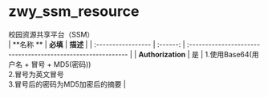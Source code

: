 # zwy_ssm_resource
校园资源共享平台（SSM）</br>
| **名称          ** | **必填** | **描述**                                                     |
| :----------------- | :------: | :----------------------------------------------------------- |
| **Authorization**  |    是    | 1.使用Base64(用户名 + 冒号 + MD5(密码)) </br>2.冒号为英文冒号</br>  3.冒号后的密码为MD5加密后的摘要 |
